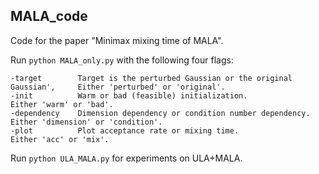 ## MALA_code

Code for the paper "Minimax mixing time of MALA". 

Run ```python MALA_only.py``` with the following four flags:

```
-target        Target is the perturbed Gaussian or the original Gaussian',     Either 'perturbed' or 'original'.
-init          Warm or bad (feasible) initialization.                          Either 'warm' or 'bad'.
-dependency    Dimension dependency or condition number dependency.            Either 'dimension' or 'condition'.
-plot          Plot acceptance rate or mixing time.                            Either 'acc' or 'mix'.
```

Run ```python ULA_MALA.py``` for experiments on ULA+MALA.